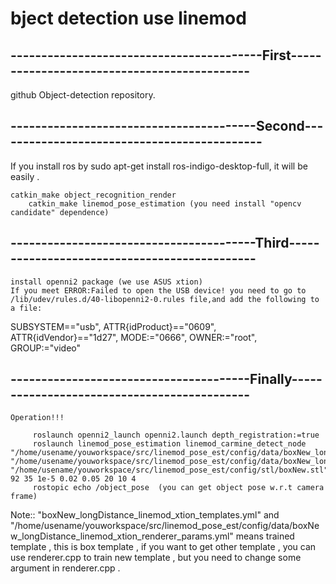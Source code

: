 # bject detection use linemod 


## -----------------------------------------First--------------------------------------------

   github Object-detection repository.




## ----------------------------------------Second--------------------------------------------

   If you install ros by sudo apt-get install ros-indigo-desktop-full, it will be easily .  
       
	catkin_make object_recognition_render
        catkin_make linemod_pose_estimation (you need install "opencv candidate" dependence)



## ----------------------------------------Third---------------------------------------------

    install openni2 package (we use ASUS xtion)
    If you meet ERROR:Failed to open the USB device! you need to go to /lib/udev/rules.d/40-libopenni2-0.rules file,and add the following to a file:
SUBSYSTEM=="usb", ATTR{idProduct}=="0609", ATTR{idVendor}=="1d27", MODE:="0666", OWNER:="root", GROUP:="video"




## ---------------------------------------Finally--------------------------------------------

    Operation!!!
    
         roslaunch openni2_launch openni2.launch depth_registration:=true
         roslaunch linemod_pose_estimation linemod_carmine_detect_node "/home/usename/youworkspace/src/linemod_pose_est/config/data/boxNew_longDistance_linemod_xtion_templates.yml" "/home/usename/youworkspace/src/linemod_pose_est/config/data/boxNew_longDistance_linemod_xtion_renderer_params.yml" "/home/usename/youworkspace/src/linemod_pose_est/config/stl/boxNew.stl" 92 35 1e-5 0.02 0.05 20 10 4
         rostopic echo /object_pose  (you can get object pose w.r.t camera frame)	



Note:: "boxNew_longDistance_linemod_xtion_templates.yml" and "/home/usename/youworkspace/src/linemod_pose_est/config/data/boxNew_longDistance_linemod_xtion_renderer_params.yml" means trained template ,
       this is box template , if you want to get other template , you can use renderer.cpp to train new template , but you need to change some argument in renderer.cpp .
       
